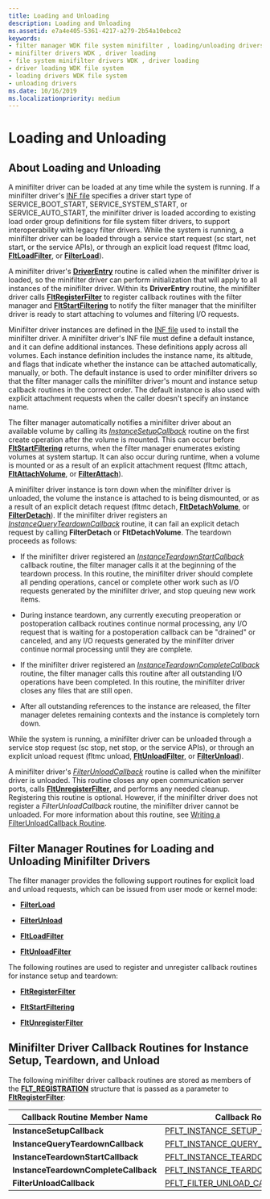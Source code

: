 ```yaml
---
title: Loading and Unloading
description: Loading and Unloading
ms.assetid: e7a4e405-5361-4217-a279-2b54a10ebce2
keywords:
- filter manager WDK file system minifilter , loading/unloading drivers
- minifilter drivers WDK , driver loading
- file system minifilter drivers WDK , driver loading
- driver loading WDK file system
- loading drivers WDK file system
- unloading drivers
ms.date: 10/16/2019
ms.localizationpriority: medium
---
```


# Loading and Unloading

## About Loading and Unloading

A minifilter driver can be loaded at any time while the system is running. If a minifilter driver's [INF file](creating-an-inf-file-for-a-minifilter-driver.md) specifies a driver start type of SERVICE_BOOT_START, SERVICE_SYSTEM_START, or SERVICE_AUTO_START, the minifilter driver is loaded according to existing load order group definitions for file system filter drivers, to support interoperability with legacy filter drivers. While the system is running, a minifilter driver can be loaded through a service start request (sc start, net start, or the service APIs), or through an explicit load request (fltmc load, [**FltLoadFilter**](https://docs.microsoft.com/windows-hardware/drivers/ddi/content/fltkernel/nf-fltkernel-fltloadfilter), or [**FilterLoad**](https://docs.microsoft.com/windows/desktop/api/fltuser/nf-fltuser-filterload)).

A minifilter driver's [**DriverEntry**](writing-a-driverentry-routine-for-a-minifilter-driver.md) routine is called when the minifilter driver is loaded, so the minifilter driver can perform initialization that will apply to all instances of the minifilter driver. Within its **DriverEntry** routine, the minifilter driver calls [**FltRegisterFilter**](https://docs.microsoft.com/windows-hardware/drivers/ddi/content/fltkernel/nf-fltkernel-fltregisterfilter) to register callback routines with the filter manager and [**FltStartFiltering**](https://docs.microsoft.com/windows-hardware/drivers/ddi/content/fltkernel/nf-fltkernel-fltstartfiltering) to notify the filter manager that the minifilter driver is ready to start attaching to volumes and filtering I/O requests.

Minifilter driver instances are defined in the [INF file](creating-an-inf-file-for-a-minifilter-driver.md) used to install the minifilter driver. A minifilter driver's INF file must define a default instance, and it can define additional instances. These definitions apply across all volumes. Each instance definition includes the instance name, its altitude, and flags that indicate whether the instance can be attached automatically, manually, or both. The default instance is used to order minifilter drivers so that the filter manager calls the minifilter driver's mount and instance setup callback routines in the correct order. The default instance is also used with explicit attachment requests when the caller doesn't specify an instance name.

The filter manager automatically notifies a minifilter driver about an available volume by calling its [*InstanceSetupCallback*](https://docs.microsoft.com/windows-hardware/drivers/ddi/content/fltkernel/nc-fltkernel-pflt_instance_setup_callback) routine on the first create operation after the volume is mounted. This can occur before [**FltStartFiltering**](https://docs.microsoft.com/windows-hardware/drivers/ddi/content/fltkernel/nf-fltkernel-fltstartfiltering) returns, when the filter manager enumerates existing volumes at system startup. It can also occur during runtime, when a volume is mounted or as a result of an explicit attachment request (fltmc attach, [**FltAttachVolume**](https://docs.microsoft.com/windows-hardware/drivers/ddi/content/fltkernel/nf-fltkernel-fltattachvolume), or [**FilterAttach**](https://docs.microsoft.com/windows/desktop/api/fltuser/nf-fltuser-filterattach)).

A minifilter driver instance is torn down when the minifilter driver is unloaded, the volume the instance is attached to is being dismounted, or as a result of an explicit detach request (fltmc detach, [**FltDetachVolume**](https://docs.microsoft.com/windows-hardware/drivers/ddi/content/fltkernel/nf-fltkernel-fltdetachvolume), or [**FilterDetach**](https://docs.microsoft.com/windows/desktop/api/fltuser/nf-fltuser-filterdetach)). If the minifilter driver registers an [*InstanceQueryTeardownCallback*](https://docs.microsoft.com/windows-hardware/drivers/ddi/content/fltkernel/nc-fltkernel-pflt_instance_query_teardown_callback) routine, it can fail an explicit detach request by calling **FilterDetach** or **FltDetachVolume**. The teardown proceeds as follows:

- If the minifilter driver registered an [*InstanceTeardownStartCallback*](https://docs.microsoft.com/windows-hardware/drivers/ddi/content/fltkernel/nc-fltkernel-pflt_instance_teardown_callback) callback routine, the filter manager calls it at the beginning of the teardown process. In this routine, the minifilter driver should complete all pending operations, cancel or complete other work such as I/O requests generated by the minifilter driver, and stop queuing new work items.

- During instance teardown, any currently executing preoperation or postoperation callback routines continue normal processing, any I/O request that is waiting for a postoperation callback can be "drained" or canceled, and any I/O requests generated by the minifilter driver continue normal processing until they are complete.

- If the minifilter driver registered an [*InstanceTeardownCompleteCallback*](https://docs.microsoft.com/windows-hardware/drivers/ddi/content/fltkernel/nc-fltkernel-pflt_instance_teardown_callback) routine, the filter manager calls this routine after all outstanding I/O operations have been completed. In this routine, the minifilter driver closes any files that are still open.

- After all outstanding references to the instance are released, the filter manager deletes remaining contexts and the instance is completely torn down.

While the system is running, a minifilter driver can be unloaded through a service stop request (sc stop, net stop, or the service APIs), or through an explicit unload request (fltmc unload, [**FltUnloadFilter**](https://docs.microsoft.com/windows-hardware/drivers/ddi/content/fltkernel/nf-fltkernel-fltunloadfilter), or [**FilterUnload**](https://docs.microsoft.com/windows/desktop/api/fltuser/nf-fltuser-filterunload)).

A minifilter driver's [*FilterUnloadCallback*](https://docs.microsoft.com/windows-hardware/drivers/ddi/content/fltkernel/nc-fltkernel-pflt_filter_unload_callback) routine is called when the minifilter driver is unloaded. This routine closes any open communication server ports, calls [**FltUnregisterFilter**](https://docs.microsoft.com/windows-hardware/drivers/ddi/content/fltkernel/nf-fltkernel-fltunregisterfilter), and performs any needed cleanup. Registering this routine is optional. However, if the minifilter driver does not register a *FilterUnloadCallback* routine, the minifilter driver cannot be unloaded. For more information about this routine, see [Writing a FilterUnloadCallback Routine](writing-a-filterunloadcallback-routine.md).

## Filter Manager Routines for Loading and Unloading Minifilter Drivers

The filter manager provides the following support routines for explicit load and unload requests, which can be issued from user mode or kernel mode:

- [**FilterLoad**](https://docs.microsoft.com/windows/desktop/api/fltuser/nf-fltuser-filterload)

- [**FilterUnload**](https://docs.microsoft.com/windows/desktop/api/fltuser/nf-fltuser-filterunload)

- [**FltLoadFilter**](https://docs.microsoft.com/windows-hardware/drivers/ddi/content/fltkernel/nf-fltkernel-fltloadfilter)

- [**FltUnloadFilter**](https://docs.microsoft.com/windows-hardware/drivers/ddi/content/fltkernel/nf-fltkernel-fltunloadfilter)

The following routines are used to register and unregister callback routines for instance setup and teardown:

- [**FltRegisterFilter**](https://docs.microsoft.com/windows-hardware/drivers/ddi/content/fltkernel/nf-fltkernel-fltregisterfilter)

- [**FltStartFiltering**](https://docs.microsoft.com/windows-hardware/drivers/ddi/content/fltkernel/nf-fltkernel-fltstartfiltering)

- [**FltUnregisterFilter**](https://docs.microsoft.com/windows-hardware/drivers/ddi/content/fltkernel/nf-fltkernel-fltunregisterfilter)

## Minifilter Driver Callback Routines for Instance Setup, Teardown, and Unload

The following minifilter driver callback routines are stored as members of the [**FLT_REGISTRATION**](https://docs.microsoft.com/windows-hardware/drivers/ddi/content/fltkernel/ns-fltkernel-_flt_registration) structure that is passed as a parameter to [**FltRegisterFilter**](https://docs.microsoft.com/windows-hardware/drivers/ddi/content/fltkernel/nf-fltkernel-fltregisterfilter):

| Callback Routine Member Name | Callback Routine Type |
| --------------------- | --------------------- |
| **InstanceSetupCallback** | [PFLT_INSTANCE_SETUP_CALLBACK](https://docs.microsoft.com/windows-hardware/drivers/ddi/content/fltkernel/nc-fltkernel-pflt_instance_setup_callback) |
| **InstanceQueryTeardownCallback** | [PFLT_INSTANCE_QUERY_TEARDOWN_CALLBACK](https://docs.microsoft.com/windows-hardware/drivers/ddi/content/fltkernel/nc-fltkernel-pflt_instance_query_teardown_callback) |
| **InstanceTeardownStartCallback** | [PFLT_INSTANCE_TEARDOWN_CALLBACK](https://docs.microsoft.com/windows-hardware/drivers/ddi/content/fltkernel/nc-fltkernel-pflt_instance_teardown_callback) |
| **InstanceTeardownCompleteCallback** | [PFLT_INSTANCE_TEARDOWN_CALLBACK](https://docs.microsoft.com/windows-hardware/drivers/ddi/content/fltkernel/nc-fltkernel-pflt_instance_teardown_callback) |
| **FilterUnloadCallback** | [PFLT_FILTER_UNLOAD_CALLBACK](https://docs.microsoft.com/windows-hardware/drivers/ddi/content/fltkernel/nc-fltkernel-pflt_filter_unload_callback)
